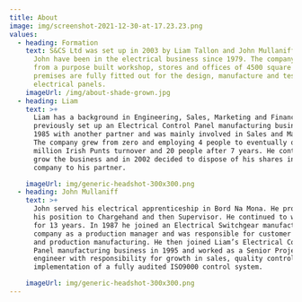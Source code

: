 ```yaml
---
title: About
image: img/screenshot-2021-12-30-at-17.23.23.png
values:
  - heading: Formation
    text: S&CS Ltd was set up in 2003 by Liam Tallon and John Mullaniff. Liam and
      John have been in the electrical business since 1979. The company operates
      from a purpose built workshop, stores and offices of 4500 square feet. The
      premises are fully fitted out for the design, manufacture and testing of
      electrical panels.
    imageUrl: /img/about-shade-grown.jpg
  - heading: Liam
    text: >+
      Liam has a background in Engineering, Sales, Marketing and Finance. He
      previously set up an Electrical Control Panel manufacturing business in
      1985 with another partner and was mainly involved in Sales and Marketing.
      The company grew from zero and employing 4 people to eventually over one
      million Irish Punts turnover and 20 people after 7 years. He continued to
      grow the business and in 2002 decided to dispose of his shares in the
      company to his partner.

    imageUrl: img/generic-headshot-300x300.png
  - heading: John Mullaniff
    text: >+
      John served his electrical apprenticeship in Bord Na Mona. He progressed
      his position to Chargehand and then Supervisor. He continued to work there
      for 13 years. In 1987 he joined an Electrical Switchgear manufacturing
      company as a production manager and was responsible for customer liaison
      and production manufacturing. He then joined Liam’s Electrical Control
      Panel manufacturing business in 1995 and worked as a Senior Project
      engineer with responsibility for growth in sales, quality control and the
      implementation of a fully audited ISO9000 control system.

    imageUrl: img/generic-headshot-300x300.png
---
```

